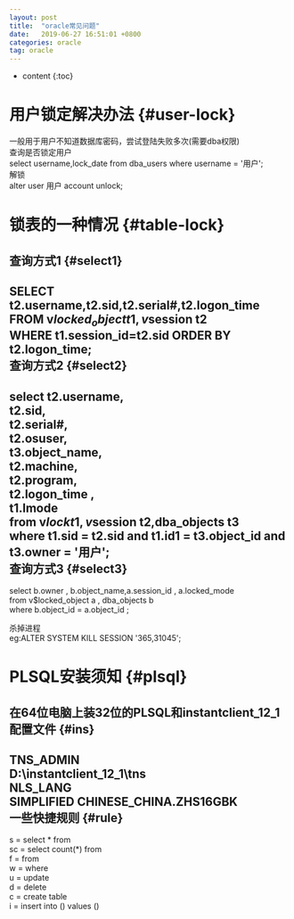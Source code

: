 ```yaml
---
layout: post
title:  "oracle常见问题"
date:   2019-06-27 16:51:01 +0800
categories: oracle
tag: oracle
---
```


* content
{:toc}


用户锁定解决办法		{#user-lock}
====================

一般用于用户不知道数据库密码，尝试登陆失败多次(需要dba权限)<br>
查询是否锁定用户<br>
select username,lock_date from dba_users where username = '用户';<br>
解锁<br>
alter user 用户 account unlock;<br>

锁表的一种情况			{#table-lock}
===================
查询方式1			{#select1}
-------------------
SELECT t2.username,t2.sid,t2.serial#,t2.logon_time<br>
FROM v$locked_object t1,v$session t2<br>
WHERE t1.session_id=t2.sid ORDER BY t2.logon_time;<br>
查询方式2			{#select2}
------------------
select t2.username,<br>
t2.sid,<br>
t2.serial#,<br>
t2.osuser,<br>
t3.object_name,<br>
t2.machine,<br>
t2.program,<br>
t2.logon_time ,<br>
t1.lmode<br>
from v$lock t1,v$session t2,dba_objects t3<br>
where t1.sid = t2.sid and t1.id1 = t3.object_id and t3.owner = '用户';<br>
查询方式3			{#select3}
-----------------
select b.owner , b.object_name,a.session_id , a.locked_mode<br>
from v$locked_object a , dba_objects b<br>
where b.object_id = a.object_id ;<br>

杀掉进程<br>
eg:ALTER SYSTEM KILL SESSION '365,31045';<br>

PLSQL安装须知		{#plsql}
================
在64位电脑上装32位的PLSQL和instantclient_12_1<br>
配置文件		{#ins}
----------------
TNS_ADMIN<br>
D:\instantclient_12_1\tns<br>
NLS_LANG<br>
SIMPLIFIED CHINESE_CHINA.ZHS16GBK<br>
一些快捷规则	{#rule}
---------------
s = select * from<br>
sc = select count(*) from<br>
f = from<br>
w = where<br>
u = update<br>
d = delete<br>
c = create table<br>
i = insert into () values ()<br>
